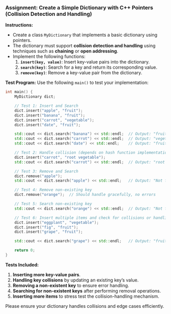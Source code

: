 ### Assignment: Create a Simple Dictionary with C++ Pointers (Collision Detection and Handling)

**Instructions:**
- Create a class `MyDictionary` that implements a basic dictionary using pointers.
- The dictionary must support **collision detection and handling** using techniques such as **chaining** or **open addressing**.
- Implement the following functions:
  1. **`insert(key, value)`**: Insert key-value pairs into the dictionary.
  2. **`search(key)`**: Search for a key and return its corresponding value.
  3. **`remove(key)`**: Remove a key-value pair from the dictionary.

**Test Program:**
Use the following `main()` to test your implementation:

```cpp
int main() {
    MyDictionary dict;

    // Test 1: Insert and Search
    dict.insert("apple", "fruit");
    dict.insert("banana", "fruit");
    dict.insert("carrot", "vegetable");
    dict.insert("date", "fruit");

    std::cout << dict.search("banana") << std::endl;  // Output: "fruit"
    std::cout << dict.search("carrot") << std::endl;  // Output: "vegetable"
    std::cout << dict.search("date") << std::endl;    // Output: "fruit"

    // Test 2: Handle collision (depends on hash function implementation)
    dict.insert("carrot", "root vegetable");
    std::cout << dict.search("carrot") << std::endl;  // Output: "root vegetable" (updated value)

    // Test 3: Remove and Search
    dict.remove("apple");
    std::cout << dict.search("apple") << std::endl;   // Output: "Not found" (after removal)

    // Test 4: Remove non-existing key
    dict.remove("orange");  // Should handle gracefully, no errors

    // Test 5: Search non-existing key
    std::cout << dict.search("orange") << std::endl;  // Output: "Not found"

    // Test 6: Insert multiple items and check for collisions or handling
    dict.insert("eggplant", "vegetable");
    dict.insert("fig", "fruit");
    dict.insert("grape", "fruit");

    std::cout << dict.search("grape") << std::endl;   // Output: "fruit"

    return 0;
}
```

**Tests Included:**
1. **Inserting more key-value pairs**.
2. **Handling key collisions** by updating an existing key’s value.
3. **Removing a non-existent key** to ensure error handling.
4. **Searching for non-existent keys** after performing removal operations.
5. **Inserting more items** to stress test the collision-handling mechanism.

Please ensure your dictionary handles collisions and edge cases efficiently.
